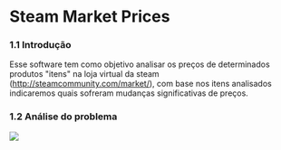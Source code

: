 Steam Market Prices
===================

<h3><b>1.1 Introdução</b></h3>

  Esse software tem como objetivo analisar os preços de determinados produtos "itens" na loja virtual da steam (http://steamcommunity.com/market/), com base nos itens analisados indicaremos quais sofreram mudanças significativas de preços.


<h3><b>1.2 Análise do problema</b></h3>


  <img src="http://i.imgur.com/E1rWtkc.png">
